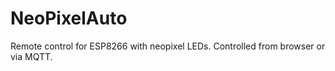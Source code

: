 # NeoPixelAuto

Remote control for ESP8266 with neopixel LEDs.
Controlled from browser or via MQTT.
